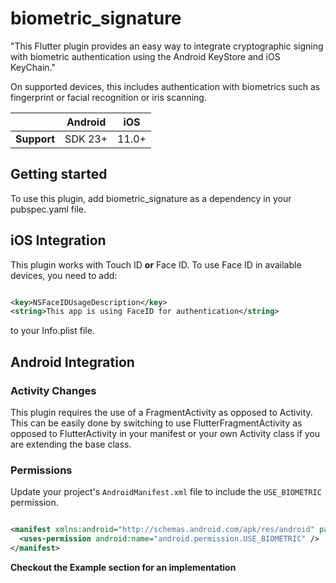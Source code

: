 # biometric_signature

"This Flutter plugin provides an easy way to integrate cryptographic signing with biometric
authentication using the Android KeyStore and iOS KeyChain."

On supported devices, this includes authentication with biometrics such as
fingerprint or facial recognition or iris scanning.

|             | Android | iOS  |
|-------------|---------|------|
| **Support** | SDK 23+ | 11.0+


## Getting started

To use this plugin, add biometric_signature as a dependency in your pubspec.yaml file.


## iOS Integration

This plugin works with Touch ID **or** Face ID. To use Face ID in available devices,
you need to add:

```xml

<key>NSFaceIDUsageDescription</key>
<string>This app is using FaceID for authentication</string>
```

to your Info.plist file.


## Android Integration

### Activity Changes

This plugin requires the use of a FragmentActivity as opposed to Activity. This can be easily done
by switching to use FlutterFragmentActivity as opposed to FlutterActivity in your manifest or your
own Activity class if you are extending the base class.


### Permissions

Update your project's `AndroidManifest.xml` file to include the
`USE_BIOMETRIC` permission.

```xml

<manifest xmlns:android="http://schemas.android.com/apk/res/android" package="com.example.app">
  <uses-permission android:name="android.permission.USE_BIOMETRIC" />
</manifest>
```

**Checkout the Example section for an implementation**


